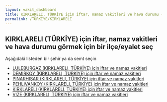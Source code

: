 ```yaml
---
layout: vakit_dashboard
title: KIRKLARELI, TÜRKİYE için iftar, namaz vakitleri ve hava durumu - ilçe/eyalet seç
permalink: /TÜRKİYE/KIRKLARELI
---
```


## KIRKLARELI (TÜRKİYE) için iftar, namaz vakitleri ve hava durumu  görmek için bir ilçe/eyalet seç

Aşağıdaki listeden bir şehir ya da semt seçin

* [LULEBURGAZ (KIRKLARELI, TÜRKİYE) için iftar ve namaz vakitleri](/TÜRKİYE/KIRKLARELI/LULEBURGAZ)
* [DEMIRKOY (KIRKLARELI, TÜRKİYE) için iftar ve namaz vakitleri](/TÜRKİYE/KIRKLARELI/DEMIRKOY)
* [PINARHISAR (KIRKLARELI, TÜRKİYE) için iftar ve namaz vakitleri](/TÜRKİYE/KIRKLARELI/PINARHISAR)
* [PEHLIVANKOY (KIRKLARELI, TÜRKİYE) için iftar ve namaz vakitleri](/TÜRKİYE/KIRKLARELI/PEHLIVANKOY)
* [KIRKLARELI (KIRKLARELI, TÜRKİYE) için iftar ve namaz vakitleri](/TÜRKİYE/KIRKLARELI/KIRKLARELI)
* [VIZE (KIRKLARELI, TÜRKİYE) için iftar ve namaz vakitleri](/TÜRKİYE/KIRKLARELI/VIZE)

<script type="text/javascript">
  var GLOBAL_COUNTRY = 'TÜRKİYE';
  var GLOBAL_CITY = 'KIRKLARELI';
  var GLOBAL_STATE = 'KIRKLARELI';
</script>
